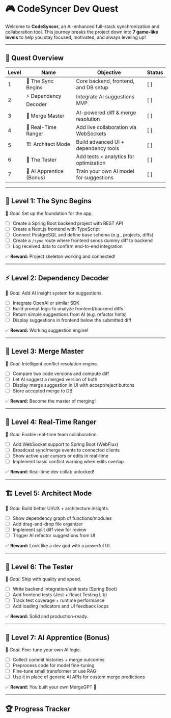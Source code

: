 # 🎮 CodeSyncer Dev Quest

Welcome to **CodeSyncer**, an AI-enhanced full-stack synchronization and collaboration tool. This journey breaks the project down into **7 game-like levels** to help you stay focused, motivated, and always leveling up!

---

## 🧭 Quest Overview

| Level | Name                  | Objective                                 | Status |
|-------|-----------------------|-------------------------------------------|--------|
| 1     | 🌱 The Sync Begins     | Core backend, frontend, and DB setup      | [ ]      |
| 2     | ⚡ Dependency Decoder  | Integrate AI suggestions MVP              | [ ]      |
| 3     | 🧠 Merge Master        | AI-powered diff & merge resolution        | [ ]     |
| 4     | 📡 Real-Time Ranger    | Add live collaboration via WebSockets     | [ ]      |
| 5     | 🏗️ Architect Mode       | Build advanced UI + dependency tools      | [ ]      |
| 6     | 🧪 The Tester          | Add tests + analytics for optimization    | [ ]     |
| 7     | 🧬 AI Apprentice (Bonus)| Train your own AI model for suggestions   | [ ]      |

---

## 🌱 **Level 1: The Sync Begins**

🧩 _Goal:_ Set up the foundation for the app.

- [ ] Create a Spring Boot backend project with REST API
- [ ] Create a Next.js frontend with TypeScript
- [ ] Connect PostgreSQL and define base schema (e.g., projects, diffs)
- [ ] Create a `/sync` route where frontend sends dummy diff to backend
- [ ] Log received data to confirm end-to-end integration

✅ **Reward:** Project skeleton working and connected!

---

## ⚡ **Level 2: Dependency Decoder**

🧩 _Goal:_ Add AI insight system for suggestions.

- [ ] Integrate OpenAI or similar SDK
- [ ] Build prompt logic to analyze frontend/backend diffs
- [ ] Return simple suggestions from AI (e.g. refactor hints)
- [ ] Display suggestions in frontend below the submitted diff

✅ **Reward:** Working suggestion engine!

---

## 🧠 **Level 3: Merge Master**

🧩 _Goal:_ Intelligent conflict resolution engine.

- [ ] Compare two code versions and compute diff
- [ ] Let AI suggest a merged version of both
- [ ] Display merge suggestion in UI with accept/reject buttons
- [ ] Store accepted merge to DB

✅ **Reward:** Become the master of merging!

---

## 📡 **Level 4: Real-Time Ranger**

🧩 _Goal:_ Enable real-time team collaboration.

- [ ] Add WebSocket support to Spring Boot (WebFlux)
- [ ] Broadcast sync/merge events to connected clients
- [ ] Show active user cursors or edits in real-time
- [ ] Implement basic conflict warning when edits overlap

✅ **Reward:** Real-time dev collab unlocked!

---

## 🏗️ **Level 5: Architect Mode**

🧩 _Goal:_ Build better UI/UX + architecture insights.

- [ ] Show dependency graph of functions/modules
- [ ] Add drag-and-drop file organizer
- [ ] Implement split diff view for review
- [ ] Trigger AI refactor suggestions from UI

✅ **Reward:** Look like a dev god with a powerful UI.

---

## 🧪 **Level 6: The Tester**

🧩 _Goal:_ Ship with quality and speed.

- [ ] Write backend integration/unit tests (Spring Boot)
- [ ] Add frontend tests (Jest + React Testing Lib)
- [ ] Track test coverage + runtime performance
- [ ] Add loading indicators and UI feedback loops

✅ **Reward:** Solid and production-ready.

---

## 🧬 **Level 7: AI Apprentice (Bonus)**

🧩 _Goal:_ Fine-tune your own AI logic.

- [ ] Collect commit histories + merge outcomes
- [ ] Preprocess code for model fine-tuning
- [ ] Fine-tune small transformer or use RAG
- [ ] Use it in place of generic AI APIs for custom merge predictions

✅ **Reward:** You built your own MergeGPT 😤

---

## 🏆 Progress Tracker

